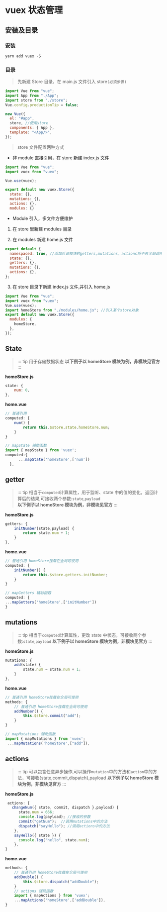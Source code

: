 # vuex 状态管理

## 安装及目录

### 安装

```js
yarn add vuex -S
```

### 目录

> 先新建 Store 目录，在 main.js 文件引入 store`(必须步骤)`

```js
import Vue from "vue";
import App from "./App";
import store from "./store";
Vue.config.productionTip = false;

new Vue({
  el: "#app",
  store, //使用store
  components: { App },
  template: "<App/>",
});
```

> store 文件配置两种方式

- 非 module 直接引用，在 store 新建 index.js 文件

```js
import Vue from "vue";
import vuex from "vuex";

Vue.use(vuex);

export default new vuex.Store({
  state: {},
  mutations: {},
  actions: {},
  modules: {}
```

- Module 引入，多文件方便维护

1. 在 store 里新建 modules 目录

2. 在 modules 新建 home.js 文件

```js
export default {
  namespaced: true, //添加后该模块的getters,mutations，actions将不再全局调用
  state: {},
  getters: {},
  mutations: {},
  actions: {},
};
```

3. 在 store 目录下新建 index.js 文件,并引入 home.js

```js
import Vue from "vue";
import vuex from "vuex";
Vue.use(vuex);
import homeStore from "./modules/home.js"; //引入某个store对象
export default new vuex.Store({
  modules: {
    homeStore,
  },
});
```

## State

> ::: tip 用于存储数据状态
> **以下例子以 homeStore 模块为例，非模块见官方**
> :::

**homeStore.js**

```js
state: {
    num: 0,
},
```

**home.vue**

```js
// 普通引用
computed: {
    num() {
        return this.$store.state.homeStore.num;
    }
}

// mapState 辅助函数
import { mapState } from 'vuex';
computed:{
      ...mapState('homeStore',['num'])
  },
```

## getter

> ::: tip 相当于`computed`计算属性，用于监听、state 中的值的变化，返回计算后的结果,可接收两个参数:`state`,`payload`  
> **以下例子以 homeStore 模块为例，非模块见官方**
> :::

**homeStore.js**

```js
getters: {
    initNumber(state,payload) {
        return state.num + 1;
    }
},

```

**home.vue**

```js
// 普通引用 homeStore挂载在全局可使用
computed: {
    initNumber() {
        return this.$store.getters.initNumber;
    }
}

// mapGetters 辅助函数
computed: {
...mapGetters('homeStore',['initNumber'])
}
```

## mutations

> ::: tip 相当于`computed`计算属性，更改 state 中状态，可接收两个参数:`state`,`payload` 
 **以下例子以 homeStore 模块为例，非模块见官方**
> :::

**homeStore.js**

```js
mutations: {
    add(state) {
        state.num = state.num + 1;
    }
},
```

**home.vue**

```js
// 普通引用 homeStore挂载在全局可使用
methods: {
    // 普通引用 homeStore挂载在全局可使用
    addNumber() {
        this.$store.commit("add");
    }
}

// mapMutations 辅助函数
import { mapMutations } from 'vuex';
 ...mapMutations('homeStore',["add"]),

```

## actions

> ::: tip 可以包含任意异步操作,可以操作`mutation`中的方法和`action`中的方法，可接收{state,commit,dispatch},payload
> **以下例子以 homeStore 模块为例，非模块见官方**
> :::

**homeStore.js**

```js
 actions: {
   changeNum({ state, commit, dispatch },payload) {
      state.num = 666;
      console.log(payload); //接收的参数
      commit("getNum");  //调用mutations中的方法
      dispatch("sayHello"); //调用actions中的方法
    },
    sayHello({ state }) {
      console.log("hello", state.num);
    },
}

```

**home.vue**

```js
methods: {
    // 普通引用 homeStore挂载在全局可使用
    addDouble() {
        this.$store.dispatch("addDouble");
    }
    // actions 辅助函数
    import { mapActions } from 'vuex';
    ...mapActions('homeStore',['addDouble']),
}
```


